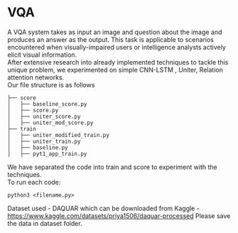 # VQA	
A VQA system takes as input an image and question about the image and produces an answer as the output. This task is applicable to scenarios encountered when visually-impaired users or intelligence analysts actively elicit visual information.	
After extensive research into already implemented techniques to tackle this unique problem, we experimented on simple CNN-LSTM , Uniter, Relation attention networks.	
Our file structure is as follows 
``` 
├── score 
│   ├── baseline_score.py 
│   ├── score.py 
│   ├── uniter_score.py 
│   ├── uniter_mod_score.py 
├── train 
│   ├── uniter_modified_train.py 
│   ├── uniter_train.py 
│   ├── baseline.py 
│   ├── pyt1_app_train.py 
``` 
We have separated the code into train and score to experiment with the techniques.	
To run each code:	
``` 
python3 <filename.py> 
```	
Dataset used - DAQUAR which can be downloaded from Kaggle - https://www.kaggle.com/datasets/priya1506/daquar-processed
Please save the data in dataset folder.  

